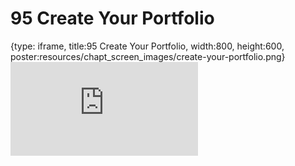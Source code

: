 # 95 Create Your Portfolio
 
{type: iframe, title:95 Create Your Portfolio, width:800, height:600, poster:resources/chapt_screen_images/create-your-portfolio.png}
![](https://datatrail-jhu.github.io/DataTrail/no_toc/create-your-portfolio.html)
 

 
